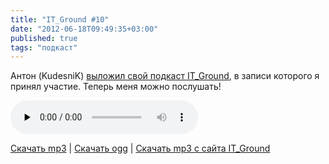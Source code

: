 ```yaml
---
title: "IT_Ground #10"
date: "2012-06-18T09:49:35+03:00"
published: true
tags: "подкаст"
---
```


Антон (KudesniK) [выложил свой подкаст IT_Ground](http://itground.by/Podcast/010), в записи которого я принял участие.
Теперь меня можно послушать!

<audio controls="controls" preload="none">
  <source src="/media/IT_Ground__010__2012_06_14.ogg" type="audio/ogg">
  <source src="/media/IT_Ground__010__2012_06_14.mp3" type="audio/mpeg">
  HTML5 Audio не поддерживается.
</audio>

[Скачать mp3](/media/IT_Ground__010__2012_06_14.mp3) |
[Скачать ogg](/media/IT_Ground__010__2012_06_14.ogg) |
[Скачать mp3 c сайта IT_Ground](http://itground.by/data/IT_Ground__010__2012_06_14.mp3)
